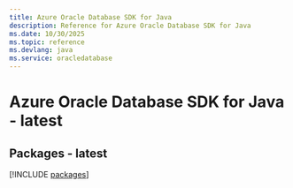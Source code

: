 ```yaml
---
title: Azure Oracle Database SDK for Java
description: Reference for Azure Oracle Database SDK for Java
ms.date: 10/30/2025
ms.topic: reference
ms.devlang: java
ms.service: oracledatabase
---
```

# Azure Oracle Database SDK for Java - latest
## Packages - latest
[!INCLUDE [packages](oracle-database-index.md)]